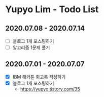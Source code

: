 # Yupyo Lim - Todo List

## 2020.07.08 - 2020.07.14
 - [ ] 블로그 1개 포스팅하기
 - [ ] 알고리즘 1문제 풀기

## 2020.07.01 - 2020.07.07
 - [x] IBM 해커톤 회고록 작성하기
 - [x] 블로그 1개 포스팅하기
   - https://yupyo.tistory.com/35
